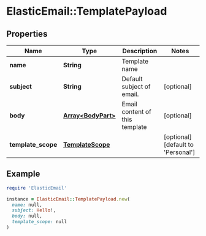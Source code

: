 # ElasticEmail::TemplatePayload

## Properties

| Name | Type | Description | Notes |
| ---- | ---- | ----------- | ----- |
| **name** | **String** | Template name |  |
| **subject** | **String** | Default subject of email. | [optional] |
| **body** | [**Array&lt;BodyPart&gt;**](BodyPart.md) | Email content of this template | [optional] |
| **template_scope** | [**TemplateScope**](TemplateScope.md) |  | [optional][default to &#39;Personal&#39;] |

## Example

```ruby
require 'ElasticEmail'

instance = ElasticEmail::TemplatePayload.new(
  name: null,
  subject: Hello!,
  body: null,
  template_scope: null
)
```

